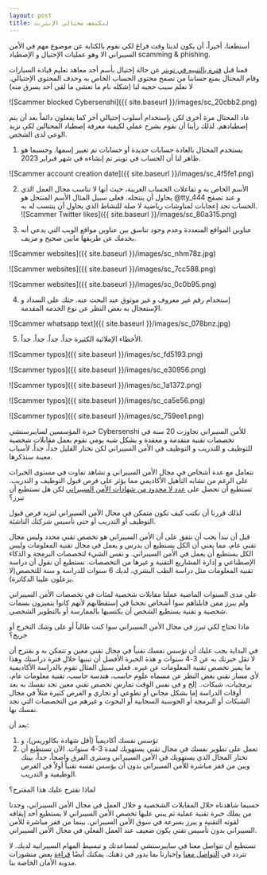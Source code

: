 ```yaml
---
layout: post
title: لنكتشف محتالي الإنترنت
---
```


أستطعنا، أخيراً، أن يكون لدينا وقت فراغ لكي نقوم بالكتابة عن موضوع مهم في الأمن السيبراني الا وهو عمليات الإحتيال و الإصطياد scamming & phishing.

قمنا قبل [فترة بالتنبيه في تويتر](https://twitter.com/TheCybersenshi/status/1674835550686019592) عن حالة إحتيال بأسم أحد معاهد تعليم قيادة السيارات وقام المحتال بمنع حسابنا من تصفح محتوى الحساب الخاص به وحذف المحتوى الإحتيالي. لا نعلم سبب حجبه لنا (شكله نام ما تعشى ما لقى أحد يسرق منه)

![Scammer blocked Cybersenshi]({{ site.baseurl }}/images/sc_20cbb2.png)

عاد المحتال مرة أخرى لكن بإستخدام أسلوب إحتيالي أخر كما يفعلون دائماً بعد أن يتم إصطيادهم. لذلك رأينا أن نقوم بشرح عملي لكيفية معرفة إصطياد المحتالين لكي نزيد الوعي لدى الشخص.

1. يستخدم المحتال بالعادة حسابات جديدة أو حسابات تم تغيير إسمها. وحسبما هو ظاهر لنا أن الحساب في تويتر تم إنشاءه في شهر فبراير 2023.

![Scammer account creation date]({{ site.baseurl }}/images/sc_4f5fe1.png)

2. الأسم الخاص به و تفاعلات الحساب الغريبة، حيث أنها لا تناسب مجال العمل الذي يحاول أن ينتحله. فعلى سبيل المثال الأسم المنتحل هو @tty_444 و عند تصفح الحساب تجد إعجابات لمناوشات رياضية لا صلة للنشاط الذي يحاول أن ينتسب له به.
![Scammer Twitter likes]({{ site.baseurl }}/images/sc_80a315.png)

3. عناوين المواقع المتعددة وعدم وجود تناسق بين عناوين مواقع الويب التي يدعي أنه يخدمك عن طريقها مابين صحيح و مزيف.

![Scammer websites]({{ site.baseurl }}/images/sc_nhm78z.jpg)


![Scammer websites]({{ site.baseurl }}/images/sc_7cc588.png)


![Scammer websites]({{ site.baseurl }}/images/sc_0c0b95.png)

4. إستخدام رقم غير معروف و غير موثوق عند البحث عنه. حثك على السداد و الإستعجال به بغض النظر عن نوع الخدمة المقدمة.

![Scammer whatsapp text]({{ site.baseurl }}/images/sc_078bnz.jpg)

5. الأخطاء الإملائية الكثيرة جداً. جداً. جداً. جداً.

![Scammer typos]({{ site.baseurl }}/images/sc_fd5193.png)


![Scammer typos]({{ site.baseurl }}/images/sc_e30956.png)


![Scammer typos]({{ site.baseurl }}/images/sc_1a1372.png)


![Scammer typos]({{ site.baseurl }}/images/sc_ca5e56.png)


![Scammer typos]({{ site.baseurl }}/images/sc_759ee1.png)



خبرة المؤسسين لسايبرسنشي Cybersenshi للأمن السيبراني تجاوزت 20 سنة في تخصصات تقنية متقدمة و معقدة و بشكل شبه يومي نقوم بعمل مقابلات شخصية للتوظيف و للتدريب و التوظيف في الأمن السيبراني لكن نختار القليل جداً، جداً، لأسباب معينة سنذكرها.

نتعامل مع عدة أشخاص في مجال الأمن السيبراني و نشاهد تفاوت في مستوى الخبرات على الرغم من تشابه التأهيل الأكاديمي مما يؤثر على فرص قبول التوظيف و التدريب.
تستطيع أن تحصل على [عدد لا محدود من شهادات الأمن السيبراني](https://www.google.com/search?q=cybersecurity+certifications) لكن هل تستطيع أن تبرز؟

لذلك قررنا أن نكتب كيف تكون متمكن في مجال الأمن السيبراني لتزيد فرص قبول التوظيف أو التدريب أو حتى تأسيس شركتك الناشئة.

قبل أن نبدأ يجب أن نتفق على أن الأمن السيبراني هو تخصص تقني محدد وليس مجال تقني عام، مما يعني أن الكل يستطيع أن يدرس و يعمل في مجال تقنية المعلومات وليس الكل يستطيع أن يعمل في الأمن السيبراني.
و نفس الشيء لتخصصات البرمجة و الذكاء الإصطناعي و إدارة المشاريع التقنية و غيرها من التخصصات.
نستطيع أن نقول أن دراسة تقنية المعلومات مثل دراسة الطب البشري، لديك 6 سنوات للدراسة و سنة للتخصص(لا يزعلون علينا الدكاترة).

على مدى السنوات الماضية عملنا مقابلات شخصية لمئات في تخصصات الأمن السيبراني ولم يبرز ممن قابلناهم سوا أشخاص نجحنا في إستقطابهم لأنهم كانوا يتميزون بسمات شخصية و تقنية يستطيع الشخص أن يكتسبها بالممارسة أو بالتطوير الشخصي.

ماذا تحتاج لكي تبرز في مجال الأمن السيبراني سوا كنت طالباً أو على وشك التخرج أو خريج؟


في البداية يجب عليك أن تؤسس نفسك تقنياً في مجال تقني معين و تتمكن به و نقترح أن لا تقل خبرتك به عن 3-4 سنوات و هذة الخبرة الأفضل أن تبنيها خلال فترة دراستك وهذا ما يميز تخصص تقنية المعلومات عن غيره.
فعلى سبيل المثال تقوم بالدراسة الأكاديمية لأي مسار تقني بغض النظر عن مسماه علوم حاسب، هندسة حاسب، تقنية معلومات عام، برمجيات، شبكات.. إلخ و في نفس الوقت تمارس تخصص تقني معين تجد نفسك به بعد أوقات الدراسة إما بشكل مجاني أو تطوعي أو تجاري و الفرص كثيرة مثلاً في مجال الشبكات أو البرمجة أو الحوسبة السحابية أو البحوث و غيرهم من التخصصات التي تجد نفسك بها.

بعد أن:
1. تؤسس نفسك أكاديمياً (أقل شهادة بكالوريس)، و
2. تعمل على تطوير نفسك في مجال تقني يستهويك لمدة 3-4 سنوات.
الآن تستطيع أن تختار المجال الذي يستهويك في الأمن السيبراني وسترى الفرق واضحاً، جداً، بينك وبين من قفز مباشرة للأمن السيبراني بدون أن يؤسس نفسه تقنياً أولاً في الفرص الوظيفية و التدريب.

لماذا نقترح عليك هذا المقترح؟


حسبما شاهدناه خلال المقابلات الشخصية و خلال العمل في مجال الأمن السيبراني، وجدنا من يملك خبرة تقنية عملية ثم يبني عليها تخصص الأمن السيبراني لا يستطيع أحد إيقافه لقوته التقنية و يبرز بسرعة في سوق الأمن السيبراني.
بينما من قفز مباشرة للأمن السيبراني بدون تأسيس تقني يكون ضعيف عند العمل الفعلي في مجال الأمن السيبراني.



تستطيع أن تتواصل معنا في سايبرسنشي لمساعدتك و تبسيط المهام السيبرانية لديك. لا تتردد في [التواصل معنا](https://www.cybersenshi.com/#contactUsBlock) وإخبارنا بما يدور في ذهنك. يمكنك أيضًا [قراءة](https://blog.cybersenshi.com) بعض منشورات مدونة الأمان الخاصة بنا.
